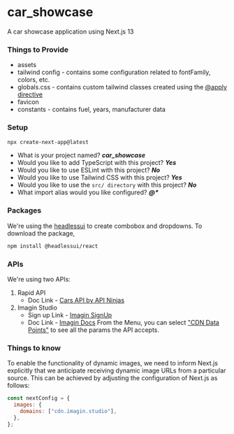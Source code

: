 # car_showcase

A car showcase application using Next.js 13

### Things to Provide

- assets
- tailwind config - contains some configuration related to fontFamily, colors, etc.
- globals.css - contains custom tailwind classes created using the [@apply directive](https://tailwindcss.com/docs/functions-and-directives#apply)
- favicon
- constants - contains fuel, years, manufacturer data

### Setup

```bash
npx create-next-app@latest
```

- What is your project named? **_car_showcase_**
- Would you like to add TypeScript with this project? **_Yes_**
- Would you like to use ESLint with this project? **_No_**
- Would you like to use Tailwind CSS with this project? **_Yes_**
- Would you like to use the `src/ directory` with this project? **_No_**
- What import alias would you like configured? **_@\*_**

### Packages

We're using the [headlessui](https://headlessui.com/) to create combobox and dropdowns. To download the package, 
```bash
npm install @headlessui/react
```

### APIs

We're using two APIs:
1. Rapid API
   - Doc Link - [Cars API by API Ninjas](https://rapidapi.com/apininjas/api/cars-by-api-ninjas)
3. Imagin Studio
   - Sign up Link - [Imagin SignUp](https://www.imagin.studio/subscriptions/pricing)
   - Doc Link - [Imagin Docs](https://docs.imagin.studio/)
     From the Menu, you can select ["CDN Data Points"](https://docs.imagin.studio/cdnDatapoints) to see all the params the API accepts.  


### Things to know

To enable the functionality of dynamic images, we need to inform Next.js explicitly that we anticipate receiving dynamic image URLs from a particular source. This can be achieved by adjusting the configuration of Next.js as follows:

```javascript
const nextConfig = {
  images: {
    domains: ["cdn.imagin.studio"],
  },
};
```